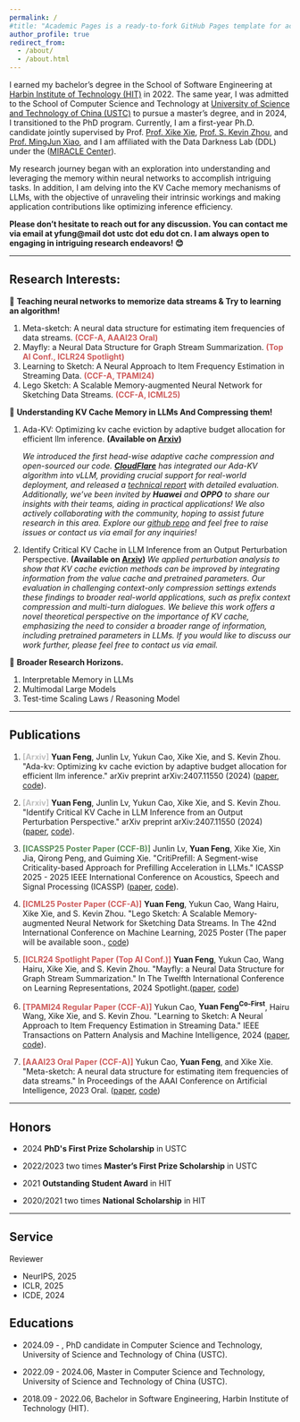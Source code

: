 ```yaml
---
permalink: /
#title: "Academic Pages is a ready-to-fork GitHub Pages template for academic personal websites"
author_profile: true
redirect_from: 
  - /about/
  - /about.html
---
```


I earned my bachelor’s degree in the School of Software Engineering at [Harbin Institute of Technology (HIT)](https://www.hit.edu.cn/) in 2022. The same year, I was admitted to the School of Computer Science and Technology at [University of Science and Technology of China (USTC)](https://www.ustc.edu.cn/) to pursue a master’s degree, and in 2024, I transitioned to the PhD program. Currently, I am a first-year Ph.D. candidate jointly supervised by Prof. [Prof. Xike Xie](http://staff.ustc.edu.cn/~xkxie/), [Prof. S. Kevin Zhou](https://scholar.google.com/citations?user=8eNm2GMAAAAJ&hl=en), and [Prof. MingJun Xiao](http://staff.ustc.edu.cn/~xiaomj/indexEN.html), and I am affiliated with the Data Darkness Lab (DDL) under the ([MIRACLE Center](https://miracle.ustc.edu.cn/main.htm)).

My research journey began with an exploration into understanding and leveraging the memory within neural networks to accomplish intriguing tasks. In addition, I am delving into the KV Cache memory mechanisms of LLMs, with the objective of unraveling their intrinsic workings and making application contributions like optimizing inference efficiency.

**Please don’t hesitate to reach out for any discussion. You can contact me via email at yfung@mail dot ustc dot edu dot cn. I am always open to engaging in intriguing research endeavors! 😊**

------

## Research Interests:

🎯 **Teaching neural networks to memorize data streams & Try to learning an algorithm!**

1. Meta-sketch: A neural data structure for estimating item frequencies of data streams. **<span style="color:#CD5C5C;"> (CCF-A, AAAI23 Oral)</span>**
2. Mayfly: a Neural Data Structure for Graph Stream Summarization. **<span style="color:#CD5C5C;"> (Top AI Conf., ICLR24 Spotlight)</span>**
3. Learning to Sketch: A Neural Approach to Item Frequency Estimation in Streaming Data. **<span style="color:#CD5C5C;"> (CCF-A, TPAMI24)</span>**
4. Lego Sketch: A Scalable Memory-augmented Neural Network for Sketching Data Streams. **<span style="color:#CD5C5C;"> (CCF-A, ICML25)</span>**

🎯 **Understanding KV Cache Memory in LLMs And Compressing them!**

1. Ada-KV: Optimizing kv cache eviction by adaptive budget allocation for efficient llm inference. **(Available on [Arxiv](https://arxiv.org/abs/2407.11550))**
  
    *We introduced the first head-wise adaptive cache compression and open-sourced our code. [**CloudFlare**](https://blog.cloudflare.com/workers-ai/making-workers-ai-faster/) has integrated our Ada-KV algorithm into vLLM, providing crucial support for real-world deployment, and released a [technical report](https://arxiv.org/abs/2410.00161) with detailed evaluation. Additionally, we’ve been invited by **Huawei** and **OPPO** to share our insights with their teams, aiding in practical applications!  We also actively collaborating with the community, hoping to assist future research in this area. Explore our [github repo](https://github.com/FFY0/AdaKV) and feel free to raise issues or contact us via email for any inquiries!*

2. Identify Critical KV Cache in LLM Inference from an Output Perturbation Perspective. **(Available on [Arxiv](https://arxiv.org/abs/2502.03805v1))**
    *We applied perturbation analysis to show that KV cache eviction methods can be improved by integrating information from the value cache and pretrained parameters. Our evaluation in challenging context-only compression settings extends these findings to broader real-world applications, such as prefix context compression and multi-turn dialogues. We believe this work offers a novel theoretical perspective on the importance of KV cache, emphasizing the need to consider a broader range of information, including pretrained parameters in LLMs. If you would like to discuss our work further, please feel free to contact us via email.*

🎯 **Broader Research Horizons.**

1. Interpretable Memory in LLMs
2. Multimodal Large Models
3. Test-time Scaling Laws / Reasoning Model

------

## Publications

1.  <span style="color:#BEBEBE;">**[Arxiv]**</span> **Yuan Feng**, Junlin Lv, Yukun Cao, Xike Xie, and S. Kevin Zhou. "Ada-kv: Optimizing kv cache eviction by adaptive budget allocation for efficient llm inference." arXiv preprint arXiv:2407.11550 (2024) ([paper](https://arxiv.org/abs/2407.11550), [code](https://github.com/FFY0/AdaKV)).

2.  <span style="color:#BEBEBE;">**[Arxiv]**</span> **Yuan Feng**, Junlin Lv, Yukun Cao, Xike Xie, and S. Kevin Zhou. "Identify Critical KV Cache in LLM Inference from an Output Perturbation Perspective." arXiv preprint arXiv:2407.11550 (2024) ([paper](https://arxiv.org/abs/2502.03805v1), [code](https://github.com/FFY0/AdaKV-in-NVIDIA-kvpress/tree/criticalkv)).

3. <span style="color:#5B8C5A;">**[ICASSP25 Poster Paper (CCF-B)]**</span> Junlin Lv, **Yuan Feng**, Xike Xie, Xin Jia, Qirong Peng, and Guiming Xie. "CritiPrefill: A Segment-wise Criticality-based Approach for Prefilling Acceleration in LLMs." ICASSP 2025 - 2025 IEEE International Conference on Acoustics, Speech and Signal Processing (ICASSP) ([paper](https://ieeexplore.ieee.org/abstract/document/10887916), [code](https://github.com/66RING/CritiPrefill)).

4. <span style="color:#CD5C5C;"> **[ICML25 Poster Paper (CCF-A)]**</span>  **Yuan Feng**, Yukun Cao, Wang Hairu, Xike Xie, and S. Kevin Zhou. "Lego Sketch: A Scalable Memory-augmented Neural Network for Sketching Data Streams. In The 42nd International Conference on Machine Learning, 2025 Poster (The paper will be available soon., [code](https://github.com/FFY0/LegoSketch_ICML))

5. <span style="color:#CD5C5C;"> **[ICLR24 Spotlight Paper (Top AI Conf.)]**</span>  **Yuan Feng**, Yukun Cao, Wang Hairu, Xike Xie, and S. Kevin Zhou. "Mayfly: a Neural Data Structure for Graph Stream Summarization." In The Twelfth International Conference on Learning Representations, 2024 Spotlight.([paper](https://openreview.net/pdf?id=n7Sr8SW4bn), [code](https://openreview.net/attachment?id=n7Sr8SW4bn&name=supplementary_material))

6.  <span style="color:#CD5C5C;"> **[TPAMI24 Regular Paper (CCF-A)]**</span> Yukun Cao, **Yuan Feng<sup>Co-First</sup>**, Hairu Wang, Xike Xie, and S. Kevin Zhou. "Learning to Sketch: A Neural Approach to Item Frequency Estimation in Streaming Data." IEEE Transactions on Pattern Analysis and Machine Intelligence, 2024 ([paper](https://ieeexplore.ieee.org/abstract/document/10499867/), [code](https://github.com/FFY0/MetaSketch_TPAMI)).

7. <span style="color:#CD5C5C;"> **[AAAI23 Oral Paper (CCF-A)]**</span>  Yukun Cao, **Yuan Feng**, and Xike Xie. "Meta-sketch: A neural data structure for estimating item frequencies of data streams." In Proceedings of the AAAI Conference on Artificial Intelligence, 2023 Oral. ([paper](https://ojs.aaai.org/index.php/AAAI/article/view/25846), [code](https://github.com/FFY0/meta-sketch))

------

## Honors

* 2024 **PhD's First Prize Scholarship** in USTC

* 2022/2023 two times **Master’s First Prize Scholarship** in USTC

* 2021 **Outstanding Student Award** in HIT

* 2020/2021 two times **National Scholarship** in HIT

------

## Service

Reviewer

* NeurIPS, 2025
* ICLR, 2025
* ICDE, 2024

## Educations

* 2024.09 - , PhD candidate in Computer Science and Technology, University of Science and Technology of China (USTC).

* 2022.09 - 2024.06, Master in Computer Science and Technology, University of Science and Technology of China (USTC).

* 2018.09 - 2022.06, Bachelor in Software Engineering, Harbin Institute of Technology (HIT).
